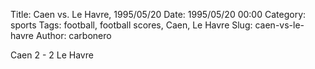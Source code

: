 Title: Caen vs. Le Havre, 1995/05/20
Date: 1995/05/20 00:00
Category: sports
Tags: football, football scores, Caen, Le Havre
Slug: caen-vs-le-havre
Author: carbonero


Caen 2 - 2 Le Havre
